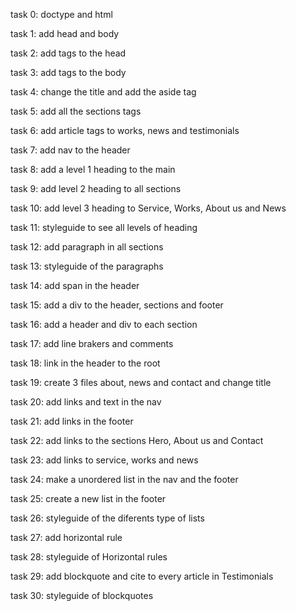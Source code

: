 task 0: doctype and html

task 1: add head and body

task 2: add tags to the head

task 3: add tags to the body

task 4: change the title and add the aside tag

task 5: add all the sections tags

task 6: add article tags to works, news and testimonials

task 7: add nav to the header

task 8: add a level 1 heading to the main

task 9: add level 2 heading to all sections

task 10: add level 3 heading to Service, Works, About us and News

task 11: styleguide to see all levels of heading

task 12: add paragraph in all sections

task 13: styleguide of the paragraphs

task 14: add span in the header

task 15: add a div to the header, sections and footer

task 16: add a header and div to each section

task 17: add line brakers and comments

task 18: link in the header to the root

task 19: create 3 files about, news and contact and change title

task 20: add links and text in the nav

task 21: add links in the footer

task 22: add links to the sections Hero, About us and Contact

task 23: add links to service, works and news

task 24: make a unordered list in the nav and the footer

task 25: create a new list in the footer

task 26: styleguide of the diferents type of lists

task 27: add horizontal rule

task 28: styleguide of Horizontal rules

task 29: add blockquote and cite to every article in Testimonials

task 30: styleguide of blockquotes